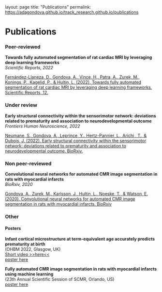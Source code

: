 layout: page
title: "Publications"
permalink: https://adagondova.github.io/track_research.github.io/publications

# Publications

### Peer-reviewed

**Towards fully automated segmentation of rat cardiac MRI by leveraging deep learning frameworks**<br>
*Scientific Reports, 2022*<br>

[Fernández-Llaneza, D., Gondova, A., Vince, H., Patra, A., Zurek, M., Konings, P., Kagelid, P., & Hultin, L. (2022). Towards fully automated segmentation of rat cardiac MRI by leveraging deep learning frameworks. Scientific Reports, 12.](https://www.nature.com/articles/s41598-022-12378-z)



### Under review

**Early structural connectivity within the sensorimotor network: deviations related to prematurity and association to neurodevelopmental outcome**<br>
*Frontiers Human Neuroscience, 2022*<br>

[Neumane, S., Gondova, A., Leprince, Y., Hertz-Pannier, L., Arichi , T., & Dubois, J. (2022). Early structural connectivity within the sensorimotor network: deviations related to prematurity and association to neurodevelopmental outcome. BioRxiv.](https://www.biorxiv.org/content/10.1101/2022.05.04.490626v1)

### Non peer-reviewed

**Convolutional neural networks for automated CMR image segmentation in rats with myocardial infarcts**<br>
*BioRxiv, 2020*<br>

[Gondova, A., Zurek, M., Karlsson, J., Hultin, L., Noeske, T., & Watson, E. (2020). Convolutional neural networks for automated CMR image segmentation in rats with myocardial infarcts. BioRxiv](https://www.biorxiv.org/content/10.1101/2020.12.01.405969v1)

### Other 

#### Posters
 
**Infant cortical microstructure at term-equivalent age accurately predicts prematurity at birth**<br>
(OHBM 2022, Glasgow, UK)<br>
[Short video >>here<<](https://vimeo.com/766127291)<br>
[poster here](images/posters/ohbm2022.md)


**Fully automated CMR image segmentation in rats with myocardial infarcts using machine learning**<br>
(23th Annual Scientific Session of SCMR, Orlando, US)<br>
[poster here](images/posters/cmri2020.md)
